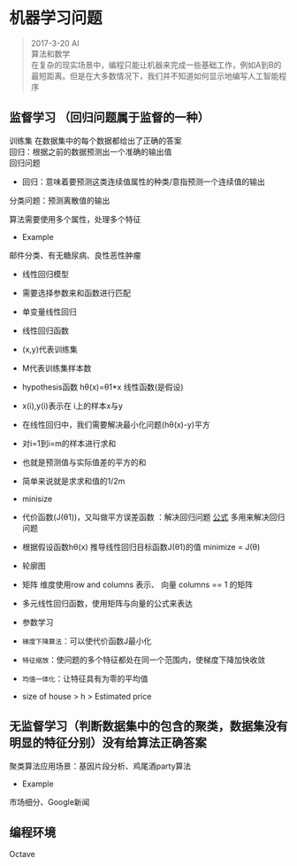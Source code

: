 # 机器学习问题

> 2017-3-20 
AI  
算法和数学  
在复杂的现实场景中，编程只能让机器来完成一些基础工作，例如A到B的最短距离。但是在大多数情况下，我们并不知道如何显示地编写人工智能程序  

## 监督学习 （回归问题属于监督的一种）
训练集
在数据集中的每个数据都给出了正确的答案  
回归：根据之前的数据预测出一个准确的输出值  
回归问题
* 回归：意味着要预测这类连续值属性的种类/意指预测一个连续值的输出

分类问题：预测离散值的输出

算法需要使用多个属性，处理多个特征
 
* Example

邮件分类、有无糖尿病、良性恶性肿瘤

* 线性回归模型
 * 需要选择参数来和函数进行匹配

* 单变量线性回归 
* 线性回归函数
 * (x,y)代表训练集
 * M代表训练集样本数  
 * hypothesis函数 hθ(x)=θ1*x 线性函数(是假设)
 * x(i),y(i)表示在 i上的样本x与y
 * 在线性回归中，我们需要解决最小化问题(hθ(x)-y)平方
 * 对i=1到i=m的样本进行求和
 * 也就是预测值与实际值差的平方的和
 * 简单来说就是求求和值的1/2m
 * minisize
 * 代价函数(J(θ1))，又叫做平方误差函数 ：解决回归问题 [公式](https://www.coursera.org/learn/machine-learning/supplement/nhzyF/cost-function) 多用来解决回归问题
 * 根据假设函数hθ(x) 推导线性回归目标函数J(θ1)的值 minimize = J(θ)

* 轮廓图

* 矩阵 维度使用row and columns 表示、 向量 columns == 1 的矩阵
 * 多元线性回归函数，使用矩阵与向量的公式来表达

* 参数学习
 * `梯度下降算法`：可以使代价函数J最小化
  * `特征缩放`：使问题的多个特征都处在同一个范围内，使梯度下降加快收敛
  * `均值一体化`：让特征具有为零的平均值


* size of house > h > Estimated price


## 无监督学习（判断数据集中的包含的聚类，数据集没有明显的特征分别）没有给算法正确答案

聚类算法应用场景：基因片段分析、鸡尾酒party算法

* Example

市场细分、Google新闻

## 编程环境

Octave

